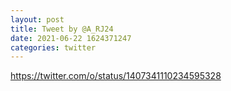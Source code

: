 ```yaml
--- 
layout: post 
title: Tweet by @A_RJ24 
date: 2021-06-22 1624371247 
categories: twitter 
--- 
```

https://twitter.com/o/status/1407341110234595328